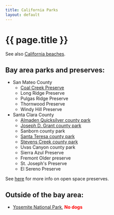 ```yaml
---
title: California Parks
layout: default
---
```


# {{ page.title }}

See also [California beaches](california_beaches.html).

## Bay area parks and preserves:

* San Mateo County
  * [Coal Creek Preserve](ca/coal_creek/)
  * Long Ridge Preserve
  * Pulgas Ridge Preserve
  * Thornwood Preserve
  * Windy Hill Preserve
* Santa Clara County
  * [Almaden Quicksilver county park](ca/almaden_quicksilver/)
  * [Joseph D. Grant county park](ca/joseph_d_grant/)
  * Sanborn county park
  * [Santa Teresa county park](ca/santa_teresa/)
  * [Stevens Creek county park](ca/stevens_creek/)
  * Uvas Canyon county park
  * Sierra Azul Preserve
  * Fremont Older preserve
  * St. Joseph's Preserve
  * El Sereno Preserve

See [here](http://www.openspace.org/preserves?field_preserve_info_value%5B%5D=Dogs+on+Leash) for more info on open space preserves.

## Outside of the bay area: 
* [Yosemite National Park](ca/yosemite.html), <span style="color: red; font-weight: bold;">No dogs</span>

